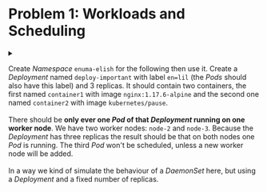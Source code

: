 # Problem 1: Workloads and Scheduling

<details>
<summary>

Create *Namespace* <code>enuma-elish</code> for the following then use it. Create a <i>Deployment</i> named <code>deploy-important</code> with label <code>en=lil</code> (the <i>Pods</i> should also have this label) and 3 replicas. It should contain two containers, the first named <code>container1</code> with image <code>nginx:1.17.6-alpine</code> and the second one named <code>container2</code> with image <code>kubernetes/pause</code>.
<br><br>
There should be <b>only ever one <i>Pod</i> of that <i>Deployment</i> running on one worker node</b>. We have two worker nodes: <code>node-2</code> and <code>node-3</code>. Because the <i>Deployment</i> has three replicas the result should be that on both nodes one <i>Pod</i> is running. The third <i>Pod</i> won't be scheduled, unless a new worker node will be added.
<br><br>
In a way we kind of simulate the behaviour of a *DaemonSet* here, but using a *Deployment* and a fixed number of replicas.</summary>

```sh
# create namespace
$ k create ns enuma-elish
```

```yaml
# apply this
apiVersion: apps/v1
kind: Deployment
metadata:
  name: deploy-important
  namespace: enuma-elish
spec:
  replicas: 3
  selector:
    matchLabels:
      en: lil
  template:
    metadata:
      labels:
        en: lil
    spec:
      affinity:
        podAntiAffinity:
          requiredDuringSchedulingIgnoredDuringExecution:
          - labelSelector:
              matchExpressions:
              - key: en
                operator: In
                values:
                - lil
            topologyKey: kubernetes.io/hostname
      containers:
      - name: container1
        image: nginx:1.17.6-alpine
      - name: container2
        image: kubernetes/pause
```

\* 파드 안티어피니티 참고: https://kubernetes.io/ko/docs/concepts/scheduling-eviction/assign-pod-node/#more-practical-use-cases

</details>

